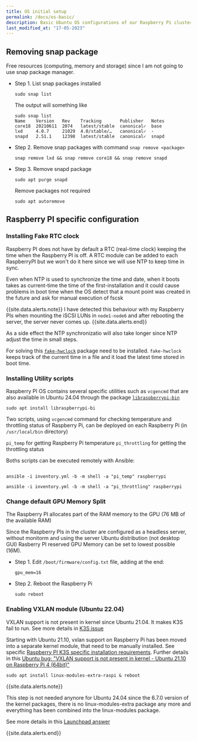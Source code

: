 ```yaml
---
title: OS initial setup
permalink: /docs/os-basic/
description: Basic Ubuntu OS configurations of our Raspberry Pi cluster nodes.
last_modified_at: "17-05-2023"
---
```


## Removing snap package

Free resources (computing, memory and storage) since I am not going to use snap package manager.

- Step 1. List snap packages installed
  
  ```shell
  sudo snap list
  ```

  The output will something like

  ```shell
  sudo snap list
  Name    Version   Rev    Tracking       Publisher   Notes
  core18  20210611  2074   latest/stable  canonical✓  base
  lxd     4.0.7     21029  4.0/stable/…   canonical✓  -
  snapd   2.51.1    12398  latest/stable  canonical✓  snapd
  ```

- Step 2. Remove snap packages with command `snap remove <package>`

  ```shell
  snap remove lxd && snap remove core18 && snap remove snapd
  ```

- Step 3. Remove snapd package

  ```shell
  sudo apt purge snapd
  ```

  Remove packages not required

  ```shell
  sudo apt autoremove
  ```

## Raspberry PI specific configuration

### Installing Fake RTC clock

Raspberry PI does not have by default a RTC (real-time clock) keeping the time when the Raspberry PI is off. A RTC module can be added to each RaspberryPI but we won't do it here since we will use NTP to keep time in sync.

Even when NTP is used to synchronize the time and date, when it boots takes as current-time the time of the first-installation and it could cause problems in boot time when the OS detect that a mount point was created in the future and ask for manual execution of fscsk

{{site.data.alerts.note}}
I have detected this behaviour with my Raspberry PIs when mounting the iSCSI LUNs in `node1-node6` and after rebooting the server, the server never comes up.
{{site.data.alerts.end}}

As a side effect the NTP synchronizatio will also take longer since NTP adjust the time in small steps.

For solving this [`fake-hwclock`](http://manpages.ubuntu.com/manpages/focal/man8/fake-hwclock.8.html) package need to be installed. `fake-hwclock` keeps track of the current time in a file and it load the latest time stored in boot time.

### Installing Utility scripts

Raspberry PI OS contains several specific utilities such as `vcgencmd` that are also available in Ubuntu 24.04 through the package [`libraspberrypi-bin`](https://packages.ubuntu.com/jammy/libraspberrypi-bin)

```shell
sudo apt install libraspberrypi-bi
```

Two scripts, using `vcgencmd` command for checking temperature and throttling status of Raspberry Pi, can be deployed on each Raspberry Pi (in `/usr/local/bin` directory)

`pi_temp` for getting Raspberry Pi temperature
`pi_throttling` for getting the throttling status

Boths scripts can be executed remotely with Ansible:

```shell

ansible -i inventory.yml -b -m shell -a "pi_temp" raspberrypi
    
ansible -i inventory.yml -b -m shell -a "pi_throttling" raspberrypi
```

### Change default GPU Memory Split

The Raspberry PI allocates part of the RAM memory to the GPU (76 MB of the available RAM)

Since the Raspberry PIs in the cluster are configured as a headless server, without monitorm and using the server Ubuntu distribution (not desktop GUI) Rasberry PI reserved GPU Memory can be set to lowest possible (16M).

- Step 1. Edit `/boot/firmware/config.txt` file, adding at the end:

  ```
  gpu_mem=16
  ```

- Step 2. Reboot the Raspberry Pi

  ```shell
  sudo reboot
  ```


### Enabling VXLAN module (Ubuntu 22.04)


VXLAN support is not present in kernel since Ubuntu 21.04. It makes K3S fail to run. See more details in [K3S issue](https://github.com/k3s-io/k3s/issues/4234)

Starting with Ubuntu 21.10, vxlan support on Raspberry Pi has been moved into a separate kernel module, that need to be manually installed. See specific [Raspberry PI K3S specific installation requirements](https://docs.k3s.io/advanced#raspberry-pi). Further details in this [Ubuntu bug: "VXLAN support is not present in kernel - Ubuntu 21.10 on Raspberry Pi 4 (64bit)"](https://bugs.launchpad.net/ubuntu/+source/linux-raspi/+bug/1947628)

```shell
sudo apt install linux-modules-extra-raspi & reboot
```

{{site.data.alerts.note}}

This step is not needed anynore for Ubuntu 24.04 since the 6.7.0 version of the kernel packages, there is no linux-modules-extra package any more and everything has been combined into the linux-modules package.

See more details in this [Launchpad answer](https://answers.launchpad.net/ubuntu/+source/linux-raspi/+question/817506)

{{site.data.alerts.end}}